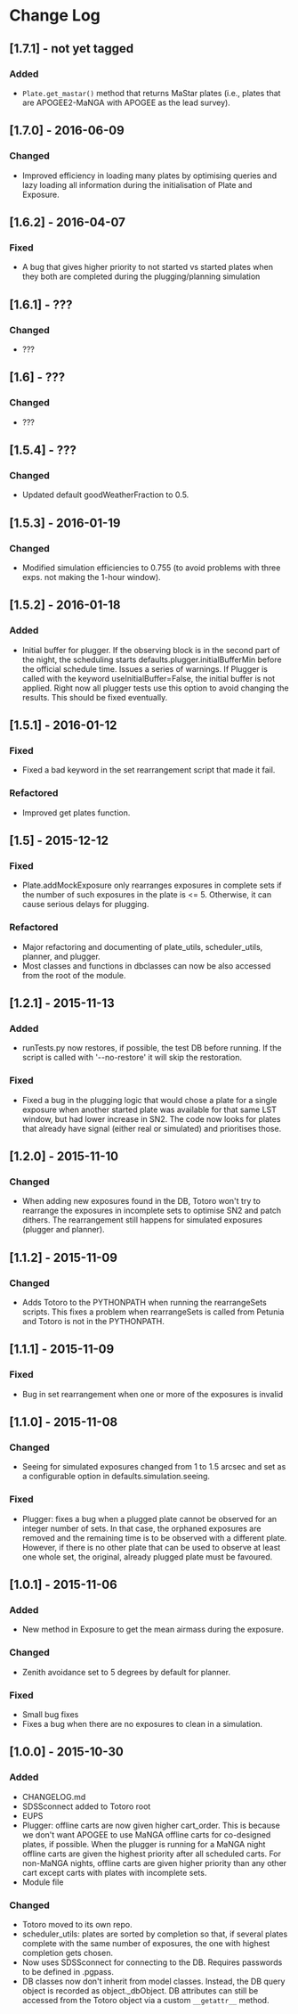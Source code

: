 # Change Log

## [1.7.1] - not yet tagged
### Added
- `Plate.get_mastar()` method that returns MaStar plates (i.e., plates that are APOGEE2-MaNGA
with APOGEE as the lead survey).


## [1.7.0] - 2016-06-09
### Changed
- Improved efficiency in loading many plates by optimising queries and
lazy loading all information during the initialisation of Plate and Exposure.


## [1.6.2] - 2016-04-07
### Fixed
- A bug that gives higher priority to not started vs started plates when they
both are completed during the plugging/planning simulation


## [1.6.1] - ???
### Changed
- ???


## [1.6] - ???
### Changed
- ???


## [1.5.4] - ???
### Changed
- Updated default goodWeatherFraction to 0.5.


## [1.5.3] - 2016-01-19
### Changed
- Modified simulation efficiencies to 0.755 (to avoid problems with three exps.
not making the 1-hour window).


## [1.5.2] - 2016-01-18
### Added
- Initial buffer for plugger. If the observing block is in the second part of
the night, the scheduling starts defaults.plugger.initialBufferMin before the
official schedule time. Issues a series of warnings. If Plugger is called with
the keyword useInitialBuffer=False, the initial buffer is not applied. Right
now all plugger tests use this option to avoid changing the results. This
should be fixed eventually.


## [1.5.1] - 2016-01-12
### Fixed
- Fixed a bad keyword in the set rearrangement script that made it fail.
### Refactored
- Improved get plates function.


## [1.5] - 2015-12-12
### Fixed
- Plate.addMockExposure only rearranges exposures in complete sets if the
number of such exposures in the plate is <= 5. Otherwise, it can cause serious
delays for plugging.
### Refactored
- Major refactoring and documenting of plate_utils, scheduler_utils, planner,
and plugger.
- Most classes and functions in dbclasses can now be also accessed from the
root of the module.


## [1.2.1] - 2015-11-13
### Added
- runTests.py now restores, if possible, the test DB before running. If the
script is called with '--no-restore' it will skip the restoration.
### Fixed
- Fixed a bug in the plugging logic that would chose a plate for a single
exposure when another started plate was available for that same LST window, but
had lower increase in SN2. The code now looks for plates that already have
signal (either real or simulated) and prioritises those.


## [1.2.0] - 2015-11-10
### Changed
- When adding new exposures found in the DB, Totoro won't try to rearrange the
exposures in incomplete sets to optimise SN2 and patch dithers.
The rearrangement still happens for simulated exposures (plugger and planner).

## [1.1.2] - 2015-11-09
### Changed
- Adds Totoro to the PYTHONPATH when running the rearrangeSets scripts. This
fixes a problem when rearrangeSets is called from Petunia and Totoro is not in
the PYTHONPATH.

## [1.1.1] - 2015-11-09
### Fixed
- Bug in set rearrangement when one or more of the exposures is invalid

## [1.1.0] - 2015-11-08
### Changed
- Seeing for simulated exposures changed from 1 to 1.5 arcsec and set as a
configurable option in defaults.simulation.seeing.
### Fixed
- Plugger: fixes a bug when a plugged plate cannot be observed for an integer
number of sets. In that case, the orphaned exposures are removed and the
remaining time is to be observed with a different plate. However, if there is
no other plate that can be used to observe at least one whole set, the
original, already plugged plate must be favoured.

## [1.0.1] - 2015-11-06
### Added
- New method in Exposure to get the mean airmass during the exposure.
### Changed
- Zenith avoidance set to 5 degrees by default for planner.
### Fixed
- Small bug fixes
- Fixes a bug when there are no exposures to clean in a simulation.

## [1.0.0] - 2015-10-30
### Added
- CHANGELOG.md
- SDSSconnect added to Totoro root
- EUPS
- Plugger: offline carts are now given higher cart_order. This is because we
don't want APOGEE to use MaNGA offline carts for co-designed plates, if
possible. When the plugger is running for a MaNGA night offline carts are
given the highest priority after all scheduled carts. For non-MaNGA nights,
offline carts are given higher priority than any other cart except carts with
plates with incomplete sets.
- Module file
### Changed
- Totoro moved to its own repo.
- scheduler_utils: plates are sorted by completion so that, if several plates
complete with the same number of exposures, the one with highest completion
gets chosen.
- Now uses SDSSconnect for connecting to the DB. Requires passwords to be
defined in .pgpass.
- DB classes now don't inherit from model classes. Instead, the DB query object
is recorded as object.\_dbObject. DB attributes can still be accessed from the
Totoro object via a custom `__getattr__` method.
